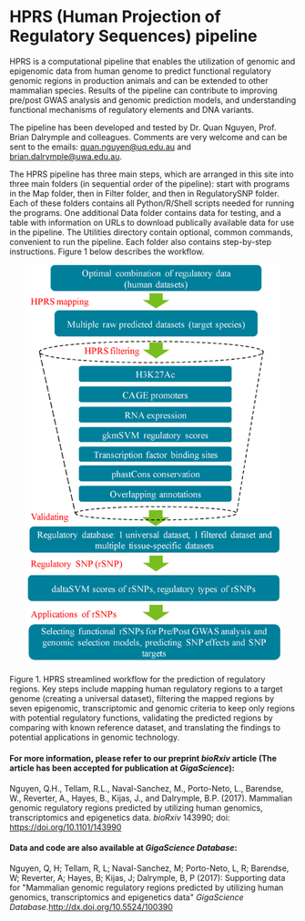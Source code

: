 # HPRS (Human Projection of Regulatory Sequences) pipeline
HPRS is a computational pipeline that enables the utilization of genomic and epigenomic data from human genome to predict functional regulatory genomic regions in production animals and can be extended to other mammalian species. Results of the pipeline can contribute to improving pre/post GWAS analysis and genomic prediction models, and understanding functional mechanisms of regulatory elements and DNA variants.

The pipeline has been developed and tested by Dr. Quan Nguyen, Prof. Brian Dalrymple and colleagues. Comments are very welcome and can be sent to the emails: quan.nguyen@uq.edu.au and brian.dalrymple@uwa.edu.au.

The HPRS pipeline has three main steps, which are arranged in this site into three  main folders (in sequential order of the pipeline):  start with programs in the Map folder, then in Filter folder, and then in RegulatorySNP folder. Each of these folders contains all Python/R/Shell scripts needed for running the programs. One additional Data folder contains data for testing, and a table with information on URLs to download publically available data for use in the pipeline. The Utilities directory contain optional, common commands, convenient to run the pipeline. Each folder also contains step-by-step instructions. Figure 1 below describes the workflow.

<p align="center">
<img width="450"  src="./Fig1_HiRes.png"> <br>
</p>

Figure 1. HPRS streamlined workflow for the prediction of regulatory regions. Key steps include mapping human regulatory regions to a target genome (creating a universal dataset), filtering the mapped regions by seven epigenomic, transcriptomic and genomic criteria to keep only regions with potential regulatory functions, validating the predicted regions by comparing with known reference dataset, and translating the findings to potential applications in genomic technology.


#### For more information, please refer to our preprint *bioRxiv* article (The article has been accepted for publication at *GigaScience*):

Nguyen, Q.H., Tellam, R.L., Naval-Sanchez, M., Porto-Neto, L., Barendse, W., Reverter, A., Hayes, B., Kijas, J., and Dalrymple, B.P. (2017). Mammalian genomic regulatory regions predicted by utilizing human genomics, transcriptomics and epigenetics data. *bioRxiv* 143990; doi: https://doi.org/10.1101/143990

#### Data and code are also available at *GigaScience Database*:

Nguyen, Q, H; Tellam, R, L; Naval-Sanchez, M; Porto-Neto, L, R; Barendse, W; Reverter, A; Hayes, B; Kijas, J; Dalrymple, B, P (2017): Supporting data for "Mammalian genomic regulatory regions predicted by utilizing human genomics, transcriptomics and epigenetics data" *GigaScience Database*.http://dx.doi.org/10.5524/100390



